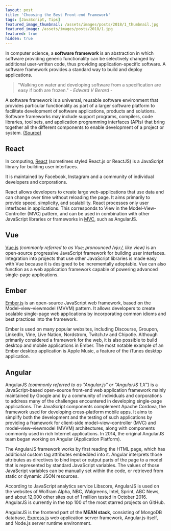 ```yaml
---
layout: post
title: 'Choosing the Best Front-end Framework'
tags: [JavaScript, Tips]
featured_image_thumbnail: /assets/images/posts/2018/1_thumbnail.jpg
featured_image: /assets/images/posts/2018/1.jpg
featured: true
hidden: true
---
```


In computer science, a **software framework** is an abstraction in which software providing generic functionality can be selectively changed by additional user-written code, thus providing application-specific software. A software framework provides a standard way to build and deploy applications.

<!--more-->

> "Walking on water and developing software from a specification are easy if both are frozen." <cite>- Edward V Berard -</cite>

A software framework is a universal, reusable software environment that provides particular functionality as part of a larger software platform to facilitate development of software applications, products and solutions. Software frameworks may include support programs, compilers, code libraries, tool sets, and application programming interfaces (APIs) that bring together all the different components to enable development of a project or system. [(Source)](https://en.wikipedia.org/wiki/Software_framework)

## React

In computing, [React](https://reactjs.org/) (sometimes styled React.js or ReactJS) is a JavaScript library for building user interfaces.

It is maintained by Facebook, Instagram and a community of individual developers and corporations.

React allows developers to create large web-applications that use data and can change over time without reloading the page. It aims primarily to provide speed, simplicity, and scalability. React processes only user interfaces in applications. This corresponds to View in the Model-View-Controller (MVC) pattern, and can be used in combination with other JavaScript libraries or frameworks in [MVC](https://en.wikipedia.org/wiki/Model%E2%80%93view%E2%80%93controller), such as AngularJS.

## Vue

[Vue.js](https://vuejs.org/) _(commonly referred to as Vue; pronounced /vjuː/, like view)_ is an open-source progressive JavaScript framework for building user interfaces. Integration into projects that use other JavaScript libraries is made easy with Vue because it is designed to be incrementally adoptable. Vue can also function as a web application framework capable of powering advanced single-page applications.

## Ember

[Ember.js](https://emberjs.com/) is an open-source JavaScript web framework, based on the Model–view–viewmodel (MVVM) pattern. It allows developers to create scalable single-page web applications by incorporating common idioms and best practices into the framework.

Ember is used on many popular websites, including Discourse, Groupon, LinkedIn, Vine, Live Nation, Nordstrom, Twitch.tv and Chipotle. Although primarily considered a framework for the web, it is also possible to build desktop and mobile applications in Ember. The most notable example of an Ember desktop application is Apple Music, a feature of the iTunes desktop application.

## Angular

AngularJS _(commonly referred to as "Angular.js" or "AngularJS 1.X")_ is a JavaScript-based open-source front-end web application framework mainly maintained by Google and by a community of individuals and corporations to address many of the challenges encountered in developing single-page applications. The JavaScript components complement Apache Cordova, the framework used for developing cross-platform mobile apps. It aims to simplify both the development and the testing of such applications by providing a framework for client-side model–view–controller (MVC) and model–view–viewmodel (MVVM) architectures, along with components commonly used in rich Internet applications. In 2014, the original AngularJS team began working on Angular (Application Platform).

The AngularJS framework works by first reading the HTML page, which has additional custom tag attributes embedded into it. Angular interprets those attributes as directives to bind input or output parts of the page to a model that is represented by standard JavaScript variables. The values of those JavaScript variables can be manually set within the code, or retrieved from static or dynamic JSON resources.

According to JavaScript analytics service Libscore, AngularJS is used on the websites of Wolfram Alpha, NBC, Walgreens, Intel, Sprint, ABC News, and about 12,000 other sites out of 1 million tested in October 2016. AngularJS is currently in the top 100 of the most starred projects on GitHub.

AngularJS is the frontend part of the **MEAN stack**, consisting of MongoDB database, [Express.js](https://expressjs.com/) web application server framework, Angular.js itself, and Node.js server runtime environment.
